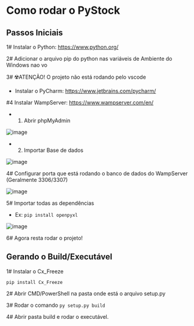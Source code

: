 # Como rodar o PyStock

## Passos Iniciais

1# Instalar o Python: https://www.python.org/

2# Adicionar o arquivo pip do python nas variáveis de Ambiente do Windows nao vo

3# ☢️ATENÇÃO! O projeto não está rodando pelo vscode

- Instalar o PyCharm: https://www.jetbrains.com/pycharm/

#4 Instalar WampServer: https://www.wampserver.com/en/

- 1. Abrir phpMyAdmin

![image](https://user-images.githubusercontent.com/84943777/236705219-c8c76ede-f48a-4de5-9a07-09325f894551.png)

- 2. Importar Base de dados

![image](https://user-images.githubusercontent.com/84943777/236705282-cd02f5d4-0ee8-4a11-8ae1-e40861f7eeb6.png)

4# Configurar porta que está rodando o banco de dados do WampServer (Geralmente 3306/3307)

![image](https://user-images.githubusercontent.com/84943777/236705354-46c358f9-2224-4c9a-baf4-ecb39e522c0c.png)

5# Importar todas as dependências
- Ex: <code>pip install openpyxl</code>

![image](https://user-images.githubusercontent.com/84943777/236705419-d2c67590-b888-4b9c-a4bb-dd07dbd5fbd0.png)

6# Agora resta rodar o projeto!

## Gerando o Build/Executável

1# Instalar o Cx_Freeze

<code>pip install Cx_Freeze</code>

2# Abrir CMD/PowerShell na pasta onde está o arquivo setup.py

3# Rodar o comando <code>py setup.py build</code>

4# Abrir pasta build e rodar o executável.
